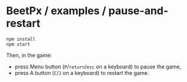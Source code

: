 # BeetPx / examples / pause-and-restart

```
npm install
npm start
```

Then, in the game:
- press Menu button (`P`/`return`/`esc` on a keyboard) to pause the game,
- press A button (`C`/`J` on a keyboard) to restart the game.
